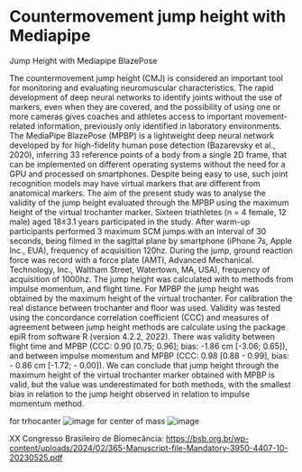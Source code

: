 # Countermovement jump height with Mediapipe
Jump Height with Mediapipe BlazePose

The countermovement jump height (CMJ) is considered an important tool for monitoring and evaluating neuromuscular characteristics. The rapid development of deep neural networks to identify joints without the use of markers, even when they are covered, and the possibility of using one or more cameras gives coaches and athletes access to important movement-related information, previously only identified in laboratory environments. The MediaPipe BlazePose (MPBP) is a lightweight deep neural network developed by for high-fidelity human pose detection (Bazarevsky et al., 2020), inferring 33 reference points of a body from a single 2D frame, that can be implemented on different operating systems without the need for a GPU and processed on smartphones. Despite being easy to use, such joint recognition models may have virtual markers that are different from anatomical markers. The aim of the present study was to analyse the validity of the jump height evaluated through the MPBP using the maximum height of the virtual trochanter marker. Sixteen triathletes (n = 4 female, 12 male) aged 18±3.1 years participated in the study. After warm-up participants performed 3 maximum SCM jumps with an interval of 30 seconds, being filmed in the sagittal plane by smartphone (iPhone 7s, Apple Inc., EUA), frequency of acquisition 120hz. During the jump, ground reaction force was record with a force plate (AMTI, Advanced Mechanical. Technology, Inc., Waltham Street, Watertown, MA, USA), frequency of acquisition of 1000hz. The jump height was calculated with to methods from impulse momentum, and flight time. For MPBP the jump height was obtained by the maximum height of the virtual trochanter. For calibration the real distance between trochanter and floor was used. Validity was tested using the concordance correlation coefficient (CCC) and measures of agreement between jump height methods are calculate using the package epiR from software R (version 4.2.2, 2022). There was validity between flight time and MPBP (CCC: 0.90 [0.75; 0.96]; bias: -1.86 cm [-3.06; 0.65]), and between impulse momentum and MPBP (CCC: 0.98 [0.88 - 0.99], bias: - 0.86 cm [-1.72; - 0.00]). We can conclude that jump height through the maximum height of the virtual trochanter marker obtained with MPBP is valid, but the value was underestimated for both methods, with the smallest bias in relation to the jump height observed in relation to impulse momentum method.

for trhocanter ![image](https://github.com/user-attachments/assets/e39c8a79-8dc8-4a0c-b70c-4014f016aaa8)
for center of mass ![image](https://github.com/user-attachments/assets/61c6410d-b91b-435a-9cf8-47e49948b3c1)



XX Congresso Brasileiro de Biomecância: https://bsb.org.br/wp-content/uploads/2024/02/365-Manuscript-file-Mandatory-3950-4407-10-20230525.pdf
